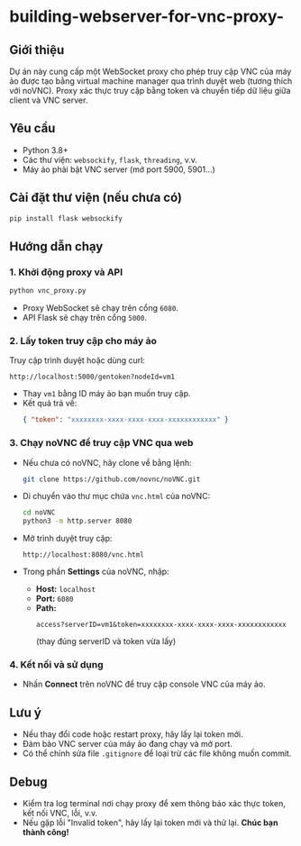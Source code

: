 # building-webserver-for-vnc-proxy-

## Giới thiệu

Dự án này cung cấp một WebSocket proxy cho phép truy cập VNC của máy ảo được tạo bằng virtual machine manager qua trình duyệt web (tương thích với noVNC). Proxy xác thực truy cập bằng token và chuyển tiếp dữ liệu giữa client và VNC server.

## Yêu cầu

- Python 3.8+
- Các thư viện: `websockify`, `flask`, `threading`, v.v.
- Máy ảo phải bật VNC server (mở port 5900, 5901...)

## Cài đặt thư viện (nếu chưa có)

```sh
pip install flask websockify
```

## Hướng dẫn chạy

### 1. Khởi động proxy và API

```sh
python vnc_proxy.py
```

- Proxy WebSocket sẽ chạy trên cổng `6080`.
- API Flask sẽ chạy trên cổng `5000`.

### 2. Lấy token truy cập cho máy ảo

Truy cập trình duyệt hoặc dùng curl:

```
http://localhost:5000/gentoken?nodeId=vm1
```

- Thay `vm1` bằng ID máy ảo bạn muốn truy cập.
- Kết quả trả về:
  ```json
  { "token": "xxxxxxxx-xxxx-xxxx-xxxx-xxxxxxxxxxxx" }
  ```

### 3. Chạy noVNC để truy cập VNC qua web

- Nếu chưa có noVNC, hãy clone về bằng lệnh:

  ```sh
  git clone https://github.com/novnc/noVNC.git
  ```

- Di chuyển vào thư mục chứa `vnc.html` của noVNC:
  ```sh
  cd noVNC
  python3 -m http.server 8080
  ```
- Mở trình duyệt truy cập:
  ```
  http://localhost:8080/vnc.html
  ```
- Trong phần **Settings** của noVNC, nhập:
  - **Host:** `localhost`
  - **Port:** `6080`
  - **Path:**
    ```
    access?serverID=vm1&token=xxxxxxxx-xxxx-xxxx-xxxx-xxxxxxxxxxxx
    ```
    (thay đúng serverID và token vừa lấy)

### 4. Kết nối và sử dụng

- Nhấn **Connect** trên noVNC để truy cập console VNC của máy ảo.

## Lưu ý

- Nếu thay đổi code hoặc restart proxy, hãy lấy lại token mới.
- Đảm bảo VNC server của máy ảo đang chạy và mở port.
- Có thể chỉnh sửa file `.gitignore` để loại trừ các file không muốn commit.

## Debug

- Kiểm tra log terminal nơi chạy proxy để xem thông báo xác thực token, kết nối VNC, lỗi, v.v.
- Nếu gặp lỗi "Invalid token", hãy lấy lại token mới và thử lại.
  **Chúc bạn thành công!**
